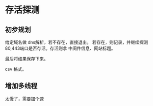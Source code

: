 # 存活探测

## 初步规划
给定域名做 dns解析，若不存在，直接退出。
若存在，则记录，并继续探测80,443端口是否存活。存活则拿 中间件信息、网站标题。

最后将结果保存下来。

csv 格式。


## 增加多线程

太慢了，需要加个速